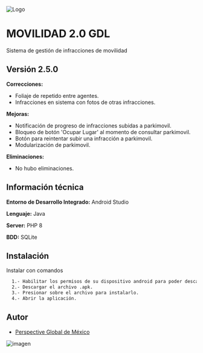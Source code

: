 
![Logo](https://pim.guadalajara.gob.mx/material/img/pim.png)


# MOVILIDAD 2.0 GDL

Sistema de gestión de infracciones de movilidad
## Versión 2.5.0

**Correcciones:**
- Foliaje de repetido entre agentes.
- Infracciones en sistema con fotos de otras infracciones.

**Mejoras:**
- Notificación de progreso de infracciones subidas a parkimovil.
- Bloqueo de botón 'Ocupar Lugar' al momento de consultar parkimovil.
- Botón para reintentar subir una infracción a parkimovil.
- Modularización de parkimovil.

**Eliminaciones:**
- No hubo eliminaciones.

## Información técnica

**Entorno de Desarrollo Integrado:** Android Studio

**Lenguaje:** Java

**Server:** PHP 8

**BDD:** SQLite


## Instalación

Instalar con comandos

```bash
  1.- Habilitar los permisos de su dispositivo android para poder descargar archivos de fuentes desconocidas.
  2.- Descargar el archivo .apk.
  3.- Presionar sobre el archivo para instalarlo.
  4.- Abrir la aplicación.
```


## Autor

- [Perspective Global de México](https://perspective.com.mx/)

![imagen](https://www.perspective.com.mx/assets/img/logo.png)
